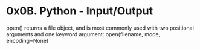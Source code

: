 # 0x0B. Python - Input/Output
open() returns a file object, and is most commonly used with two positional arguments and one keyword argument: open(filename, mode, encoding=None)
